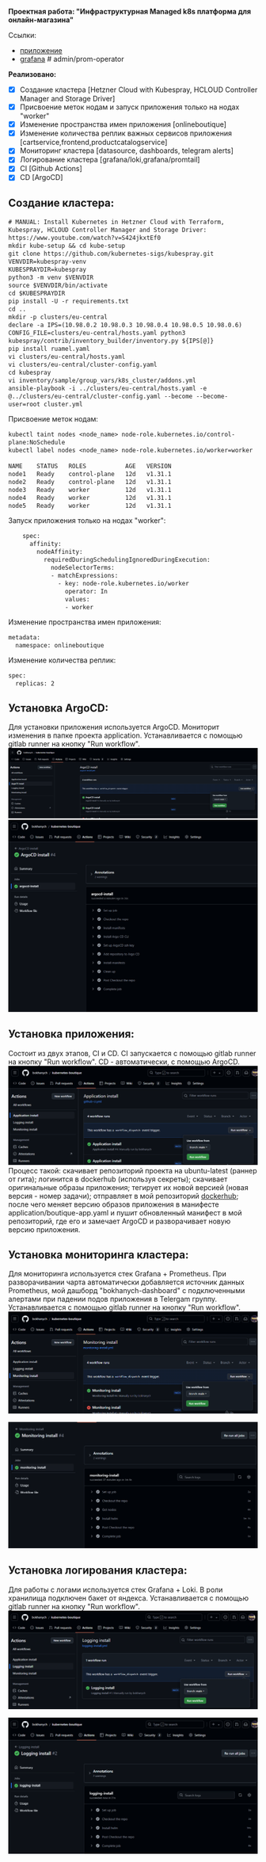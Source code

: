  **Проектная работа: "Инфраструктурная Managed k8s платформа для онлайн-магазина"**

Ссылки: 
- [приложение](https://bokhanych-demoshop.ust.inc)
- [grafana](http://65.109.41.169) # admin/prom-operator

**Реализовано:**
 - [x] Создание кластера [Hetzner Cloud with Kubespray, HCLOUD Controller Manager and Storage Driver]
 - [x] Присвоение меток нодам и запуск приложения только на нодах "worker"
 - [x] Изменение пространства имен приложения [onlineboutique]
 - [x] Изменение количества реплик важных сервисов приложения [cartservice,frontend,productcatalogservice]
 - [x] Мониторинг кластера [datasource, dashboards, telegram alerts]
 - [x] Логирование кластера [grafana/loki,grafana/promtail]
 - [x] CI [Github Actions]
 - [x] CD [ArgoCD]

## Создание кластера: 
```
# MANUAL: Install Kubernetes in Hetzner Cloud with Terraform, Kubespray, HCLOUD Controller Manager and Storage Driver: https://www.youtube.com/watch?v=S424jkxtEf0
mkdir kube-setup && cd kube-setup
git clone https://github.com/kubernetes-sigs/kubespray.git
VENVDIR=kubespray-venv
KUBESPRAYDIR=kubespray
python3 -m venv $VENVDIR
source $VENVDIR/bin/activate
cd $KUBESPRAYDIR
pip install -U -r requirements.txt
cd ..
mkdir -p clusters/eu-central
declare -a IPS=(10.98.0.2 10.98.0.3 10.98.0.4 10.98.0.5 10.98.0.6)
CONFIG_FILE=clusters/eu-central/hosts.yaml python3 kubespray/contrib/inventory_builder/inventory.py ${IPS[@]}
pip install ruamel.yaml
vi clusters/eu-central/hosts.yaml
vi clusters/eu-central/cluster-config.yaml
cd kubespray
vi inventory/sample/group_vars/k8s_cluster/addons.yml
ansible-playbook -i ../clusters/eu-central/hosts.yaml -e @../clusters/eu-central/cluster-config.yaml --become --become-user=root cluster.yml
```

Присвоение меток нодам:
```
kubectl taint nodes <node_name> node-role.kubernetes.io/control-plane:NoSchedule
kubectl label nodes <node_name> node-role.kubernetes.io/worker=worker

NAME    STATUS   ROLES           AGE   VERSION
node1   Ready    control-plane   12d   v1.31.1
node2   Ready    control-plane   12d   v1.31.1
node3   Ready    worker          12d   v1.31.1
node4   Ready    worker          12d   v1.31.1
node5   Ready    worker          12d   v1.31.1
```
Запуск приложения только на нодах "worker":
```
    spec:
      affinity:
        nodeAffinity:
          requiredDuringSchedulingIgnoredDuringExecution:
            nodeSelectorTerms:
            - matchExpressions:
              - key: node-role.kubernetes.io/worker
                operator: In
                values:
                - worker
```

Изменение пространства имен приложения:
```
metadata:
  namespace: onlineboutique
```

Изменение количества реплик:
```
spec:
  replicas: 2
```

## Установка ArgoCD:
Для установки приложения используется ArgoCD. Мониторит изменения в папке проекта application.
Устанавливается с помощью gitlab runner на кнопку "Run workflow".
![Run workflow "ArgoCD install"](argocd/screenshots/argocd_install.png)
![Jobs](argocd/screenshots/argocd_jobs.png)

## Установка приложения:
Состоит из двух этапов, CI и CD. CI запускается с помощью gitlab runner на кнопку "Run workflow". CD - автоматически, с помощью ArgoCD.
![Run workflow "Application install"](.github/screenshots/application_install.png)
Процесс такой: скачивает репозиторий проекта на ubuntu-latest (раннер от гита); логинится в dockerhub (используя секреты); скачивает оригинальные образы приложения; тегирует их новой версией (новая версия - номер задачи); отправляет в мой репозиторий [dockerhub](https://hub.docker.com/repository/docker/bokhanych/kubernetes-boutique/general); после чего меняет версию образов приложения в манифесте application/boutique-app.yaml и пушит обновленный манифест в мой репозиторий, где его и замечает ArgoCD и разворачивает новую версию приложения. 

## Установка мониторинга кластера:
Для мониторинга используется стек Grafana + Prometheus. 
При разворачивании чарта автоматически добавляется источник данных Prometheus, мой дашборд "bokhanych-dashboard" с подключенными алертами при падении подов приложения в Telergam группу.
Устанавливается с помощью gitlab runner на кнопку "Run workflow".
![Run workflow "Monitoring install"](monitoring/screenshots/monitoring_install.png) 

![Jobs](monitoring/screenshots/monitoring_jobs.png)

## Установка логирования кластера:
Для работы с логами используется стек Grafana + Loki. В роли хранилища подключен бакет от яндекса.
Устанавливается с помощью gitlab runner на кнопку "Run workflow".
![Run workflow "Logging install"](logging/screenshots/logging_install.png)

![Jobs](logging/screenshots/logging_jobs.png)
